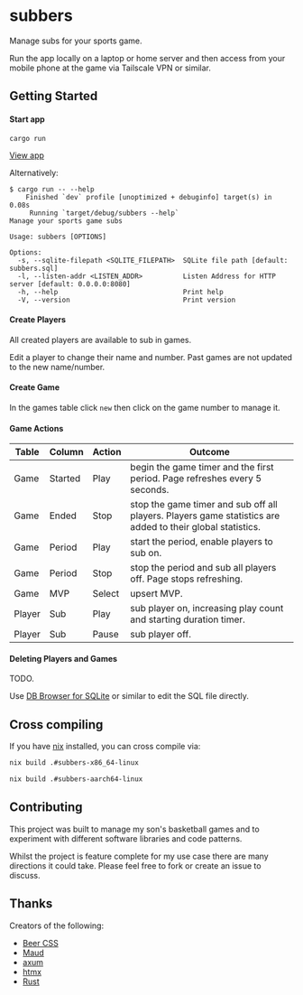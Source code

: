 # subbers

Manage subs for your sports game.

Run the app locally on a laptop or home server and then access from your mobile
phone at the game via Tailscale VPN or similar.

## Getting Started

#### Start app

```
cargo run
```

[View app](http://localhost:8080/)

Alternatively:

```
$ cargo run -- --help
    Finished `dev` profile [unoptimized + debuginfo] target(s) in 0.08s
     Running `target/debug/subbers --help`
Manage your sports game subs

Usage: subbers [OPTIONS]

Options:
  -s, --sqlite-filepath <SQLITE_FILEPATH>  SQLite file path [default: subbers.sql]
  -l, --listen-addr <LISTEN_ADDR>          Listen Address for HTTP server [default: 0.0.0.0:8080]
  -h, --help                               Print help
  -V, --version                            Print version
```

#### Create Players

All created players are available to sub in games.

Edit a player to change their name and number. Past games are not updated to the new name/number.

#### Create Game

In the games table click `new` then click on the game number to manage it.

#### Game Actions

| Table  | Column  | Action | Outcome                                                                                                    |
| ------ | ------- | ------ | ---------------------------------------------------------------------------------------------------------- |
| Game   | Started | Play   | begin the game timer and the first period. Page refreshes every 5 seconds.                                 |
| Game   | Ended   | Stop   | stop the game timer and sub off all players. Players game statistics are added to their global statistics. |
| Game   | Period  | Play   | start the period, enable players to sub on.                                                                |
| Game   | Period  | Stop   | stop the period and sub all players off. Page stops refreshing.                                            |
| Game   | MVP     | Select | upsert MVP.                                                                                                |
| Player | Sub     | Play   | sub player on, increasing play count and starting duration timer.                                          |
| Player | Sub     | Pause  | sub player off.                                                                                            |

#### Deleting Players and Games

TODO.

Use [DB Browser for SQLite](https://sqlitebrowser.org/) or similar to edit the SQL file directly.

## Cross compiling

If you have [nix](https://github.com/NixOS/nix) installed, you can cross
compile via:

```sh
nix build .#subbers-x86_64-linux

nix build .#subbers-aarch64-linux
```

## Contributing

This project was built to manage my son's basketball games and to experiment
with different software libraries and code patterns.

Whilst the project is feature complete for my use case there are many
directions it could take. Please feel free to fork or create an issue to
discuss.

## Thanks

Creators of the following:

- [Beer CSS](https://github.com/beercss/beercss)
- [Maud](https://github.com/lambda-fairy/maud)
- [axum](https://github.com/tokio-rs/axum)
- [htmx](https://htmx.org/)
- [Rust](https://www.rust-lang.org/)
